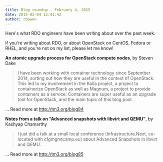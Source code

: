 ```yaml
---
title: Blog roundup - February 4, 2015
date: 2015-02-04 12:41:42
author: rbowen
---
```


Here's what RDO engineers have been writing about over the past week.

If you're writing about RDO, or about OpenStack on CentOS, Fedora or RHEL, and you're not on my list, please let me know!

**An atomic upgrade process for OpenStack compute nodes**, by Steven Dake

> I have been working with container technology since September 2014, sorting out how they are useful in the context of OpenStack.  This led to my involvement in the Kolla project, a project to containerize OpenStack as well as Magnum, a project to provide containers as a service.  Containers are super useful as  an upgrade tool for OpenStack, and the main topic of this blog post.

... Read more at http://tm3.org/blog84


**Notes from a talk on “Advanced snapshots with libvirt and QEMU”**, by Kashyap Chamarthy

> I just did a talk at a small local conference (Infrastructure.Next, co-located with cfgmgmtcamp.eu) about Advanced Snapshots in libvirt and QEMU.

... Read more at http://tm3.org/blog85

